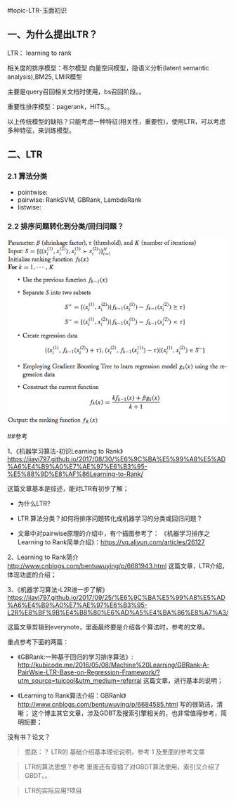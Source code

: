 #topic-LTR-玉面初识

## 一、为什么提出LTR？

LTR： learning to rank

相关度的排序模型：布尔模型 向量空间模型，隐语义分析(latent semantic analysis),BM25, LMIR模型

主要是query召回相关文档时使用，bs召回阶段。。

重要性排序模型：pagerank，HITS。。

以上传统模型的缺陷？只能考虑一种特征(相关性，重要性)，使用LTR，可以考虑多种特征，来训练模型。


## 二、LTR 

### 2.1 算法分类

* pointwise:
* pairwise: RankSVM, GBRank, LambdaRank
* listwise:



### 2.2 排序问题转化到分类/回归问题？



![](/assets/2-ltr-1.png)


















##参考

1、《机器学习算法-初识Learning to Rank》https://jiayi797.github.io/2017/08/30/%E6%9C%BA%E5%99%A8%E5%AD%A6%E4%B9%A0%E7%AE%97%E6%B3%95-%E5%88%9D%E8%AF%86Learning-to-Rank/

这篇文章基本是综述，能对LTR有初步了解；
* 为什么LTR?
* LTR 算法分类？如何将排序问题转化成机器学习的分类或回归问题？

* 文章中对pairwise原理的介绍中，有个插图参考了：
《机器学习排序之Learning to Rank简单介绍》：https://yq.aliyun.com/articles/26127

2、Learning to Rank简介
http://www.cnblogs.com/bentuwuying/p/6681943.html
这篇文章，LTR介绍，体现功底的介绍；

3、《机器学习算法-L2R进一步了解》
https://jiayi797.github.io/2017/09/25/%E6%9C%BA%E5%99%A8%E5%AD%A6%E4%B9%A0%E7%AE%97%E6%B3%95-L2R%E8%BF%9B%E4%B8%80%E6%AD%A5%E4%BA%86%E8%A7%A3/

这篇文章剪辑到everynote，里面最终要是介绍各个算法时，参考的文章。

重点参考下面的两篇：

* 《GBRank:一种基于回归的学习排序算法》:
http://kubicode.me/2016/05/08/Machine%20Learning/GBRank-A-PairWsie-LTR-Base-on-Regression-Framework/?utm_source=tuicool&utm_medium=referral
这篇文章，进行基本的说明；

* 《Learning to Rank算法介绍：GBRank》
http://www.cnblogs.com/bentuwuying/p/6684585.html
写的很简洁，清晰；
这个博主其它文章，涉及GDBT及搜索引擎相关的，也非常值得参考，简明扼要；



没有书？论文？


> 思路：？
> LTR的 基础介绍基本理论说明，参考 1 及里面的参考文章

> LTR的算法思想？参考
> 里面还有穿插了对GBDT算法使用，索引又介绍了GBDT。。 



>LTR的实际应用?项目








